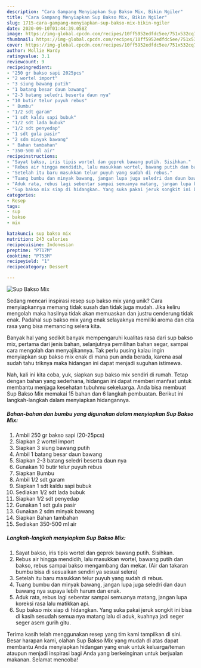 ```yaml
---
description: "Cara Gampang Menyiapkan Sup Bakso Mix, Bikin Ngiler"
title: "Cara Gampang Menyiapkan Sup Bakso Mix, Bikin Ngiler"
slug: 1715-cara-gampang-menyiapkan-sup-bakso-mix-bikin-ngiler
date: 2020-09-10T01:44:39.058Z
image: https://img-global.cpcdn.com/recipes/10ff5952edfdc5ee/751x532cq70/sup-bakso-mix-foto-resep-utama.jpg
thumbnail: https://img-global.cpcdn.com/recipes/10ff5952edfdc5ee/751x532cq70/sup-bakso-mix-foto-resep-utama.jpg
cover: https://img-global.cpcdn.com/recipes/10ff5952edfdc5ee/751x532cq70/sup-bakso-mix-foto-resep-utama.jpg
author: Mollie Hardy
ratingvalue: 3.1
reviewcount: 9
recipeingredient:
- "250 gr bakso sapi 2025pcs"
- "2 wortel import"
- "3 siung bawang putih"
- "1 batang besar daun bawang"
- "2-3 batang seledri beserta daun nya"
- "10 butir telur puyuh rebus"
- " Bumbu"
- "1/2 sdt garam"
- "1 sdt kaldu sapi bubuk"
- "1/2 sdt lada bubuk"
- "1/2 sdt penyedap"
- "1 sdt gula pasir"
- "2 sdm minyak bawang"
- " Bahan tambahan"
- "350-500 ml air"
recipeinstructions:
- "Sayat bakso, iris tipis wortel dan geprek bawang putih. Sisihkan."
- "Rebus air hingga mendidih, lalu masukkan wortel, bawang putih dan bakso, rebus sampai bakso mengambang dan mekar. (Air dan takaran bumbu bisa di sesuaikan sendiri ya sesuai selera)"
- "Setelah itu baru masukkan telur puyuh yang sudah di rebus."
- "Tuang bumbu dan minyak bawang, jangan lupa juga seledri dan daun bawang nya supaya lebih harum dan enak."
- "Aduk rata, rebus lagi sebentar sampai semuanya matang, jangan lupa koreksi rasa lalu matikkan api."
- "Sup bakso mix siap di hidangkan. Yang suka pakai jeruk songkit ini bisa di kasih sesudah semua nya matang lalu di aduk, kuahnya jadi seger seger asem gurih gitu."
categories:
- Resep
tags:
- sup
- bakso
- mix

katakunci: sup bakso mix 
nutrition: 243 calories
recipecuisine: Indonesian
preptime: "PT17M"
cooktime: "PT53M"
recipeyield: "1"
recipecategory: Dessert

---
```



![Sup Bakso Mix](https://img-global.cpcdn.com/recipes/10ff5952edfdc5ee/751x532cq70/sup-bakso-mix-foto-resep-utama.jpg)

Sedang mencari inspirasi resep sup bakso mix yang unik? Cara menyiapkannya memang tidak susah dan tidak juga mudah. Jika keliru mengolah maka hasilnya tidak akan memuaskan dan justru cenderung tidak enak. Padahal sup bakso mix yang enak selayaknya memiliki aroma dan cita rasa yang bisa memancing selera kita.

Banyak hal yang sedikit banyak mempengaruhi kualitas rasa dari sup bakso mix, pertama dari jenis bahan, selanjutnya pemilihan bahan segar, sampai cara mengolah dan menyajikannya. Tak perlu pusing kalau ingin menyiapkan sup bakso mix enak di mana pun anda berada, karena asal sudah tahu triknya maka hidangan ini dapat menjadi suguhan istimewa.




Nah, kali ini kita coba, yuk, siapkan sup bakso mix sendiri di rumah. Tetap dengan bahan yang sederhana, hidangan ini dapat memberi manfaat untuk membantu menjaga kesehatan tubuhmu sekeluarga. Anda bisa membuat Sup Bakso Mix memakai 15 bahan dan 6 langkah pembuatan. Berikut ini langkah-langkah dalam menyiapkan hidangannya.

<!--inarticleads1-->

##### Bahan-bahan dan bumbu yang digunakan dalam menyiapkan Sup Bakso Mix:

1. Ambil 250 gr bakso sapi (20-25pcs)
1. Siapkan 2 wortel import
1. Siapkan 3 siung bawang putih
1. Ambil 1 batang besar daun bawang
1. Siapkan 2-3 batang seledri beserta daun nya
1. Gunakan 10 butir telur puyuh rebus
1. Siapkan  Bumbu
1. Ambil 1/2 sdt garam
1. Siapkan 1 sdt kaldu sapi bubuk
1. Sediakan 1/2 sdt lada bubuk
1. Siapkan 1/2 sdt penyedap
1. Gunakan 1 sdt gula pasir
1. Gunakan 2 sdm minyak bawang
1. Siapkan  Bahan tambahan
1. Sediakan 350-500 ml air




<!--inarticleads2-->

##### Langkah-langkah menyiapkan Sup Bakso Mix:

1. Sayat bakso, iris tipis wortel dan geprek bawang putih. Sisihkan.
1. Rebus air hingga mendidih, lalu masukkan wortel, bawang putih dan bakso, rebus sampai bakso mengambang dan mekar. (Air dan takaran bumbu bisa di sesuaikan sendiri ya sesuai selera)
1. Setelah itu baru masukkan telur puyuh yang sudah di rebus.
1. Tuang bumbu dan minyak bawang, jangan lupa juga seledri dan daun bawang nya supaya lebih harum dan enak.
1. Aduk rata, rebus lagi sebentar sampai semuanya matang, jangan lupa koreksi rasa lalu matikkan api.
1. Sup bakso mix siap di hidangkan. Yang suka pakai jeruk songkit ini bisa di kasih sesudah semua nya matang lalu di aduk, kuahnya jadi seger seger asem gurih gitu.




Terima kasih telah menggunakan resep yang tim kami tampilkan di sini. Besar harapan kami, olahan Sup Bakso Mix yang mudah di atas dapat membantu Anda menyiapkan hidangan yang enak untuk keluarga/teman ataupun menjadi inspirasi bagi Anda yang berkeinginan untuk berjualan makanan. Selamat mencoba!
